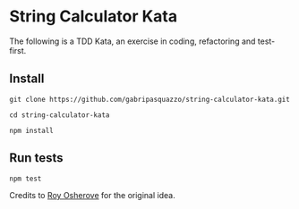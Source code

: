 # String Calculator Kata
The following is a TDD Kata, an exercise in coding, refactoring and test-first.

## Install
`git clone https://github.com/gabripasquazzo/string-calculator-kata.git`

`cd string-calculator-kata`

`npm install`

## Run tests

```bash
npm test
```

Credits to [Roy Osherove](http://osherove.com/tdd-kata-1) for the original idea.
